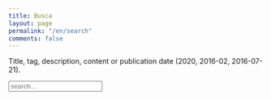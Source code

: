 ```yaml
---
title: Busca
layout: page
permalink: "/en/search"
comments: false
---
```


<p> Title, tag, description, content or publication date (2020, 2016-02, 2016-07-21).
<!-- Html Elements for Search -->
<div id="search-container">
<input type="text" id="search-input" placeholder="search...">
<ul id="results-container"></ul>
</div>

<!-- Script pointing to search-script.js -->
<script src="{{site.baseurl}}/assets/js/simple-jekyll-search.min.js" type="text/javascript"></script>

<!-- Configuration -->
<script>
SimpleJekyllSearch({
  searchInput: document.getElementById('search-input'),
  resultsContainer: document.getElementById('results-container'),
  json: '{{site.baseurl}}/search.json'
})
</script> 
